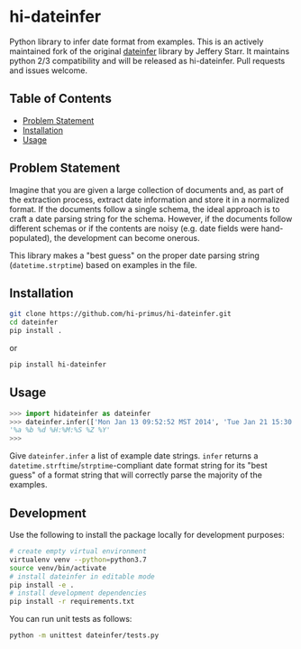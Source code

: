 hi-dateinfer
===========

Python library to infer date format from examples.  This is an actively
 maintained fork of the original [dateinfer](https://github.com/jeffreystarr/dateinfer)
 library by Jeffery Starr.  It maintains python 2/3 compatibility and
 will be released as hi-dateinfer.  Pull requests and issues welcome.

Table of Contents
-----------------

* [Problem Statement](#problem-statement)
* [Installation](#installation)
* [Usage](#usage)

<a name="problem-statement"></a>Problem Statement
-------------------------------------------------

Imagine that you are given a large collection of documents and, as part of the extraction process, extract date information and store it in a normalized format.
If the documents follow a single schema, the ideal approach is to craft a date parsing string for the schema.
However, if the documents follow different schemas or if the contents are noisy (e.g. date fields were hand-populated), the development can become onerous.

This library makes a "best guess" on the proper date parsing string (`datetime.strptime`) based on examples in
the file.

<a name="installation"></a>Installation
---------------------------------------

````sh
git clone https://github.com/hi-primus/hi-dateinfer.git
cd dateinfer
pip install .
````

or

````sh
pip install hi-dateinfer
````

<a name="usage"></a>Usage
-------------------------

````Python
>>> import hidateinfer as dateinfer
>>> dateinfer.infer(['Mon Jan 13 09:52:52 MST 2014', 'Tue Jan 21 15:30:00 EST 2014'])
'%a %b %d %H:%M:%S %Z %Y'
>>>
````

Give `dateinfer.infer` a list of example date strings. `infer` returns a `datetime.strftime`/`strptime`-compliant
date format string for its "best guess" of a format string that will correctly parse the majority of the examples.


<a name="development"></a>Development
---------------------------------------

Use the following to install the package locally for development purposes:

````sh
# create empty virtual environment
virtualenv venv --python=python3.7
source venv/bin/activate
# install dateinfer in editable mode
pip install -e .
# install development dependencies
pip install -r requirements.txt
````

You can run unit tests as follows:

```sh
python -m unittest dateinfer/tests.py
```
